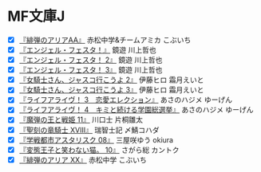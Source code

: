 # MF文庫J

* [x] [『緋弾のアリアAA』](http://www.amazon.co.jp/dp/4040673549/) 赤松中学&チームアミカ こぶいち
* [x] [『エンジェル・フェスタ！』](http://www.amazon.co.jp/dp/4040671848/) 鏡遊 川上哲也
* [x] [『エンジェル・フェスタ！ 2』](http://www.amazon.co.jp/dp/4040674006/) 鏡遊 川上哲也
* [x] [『エンジェル・フェスタ！ 3』](http://www.amazon.co.jp/dp/4040674715/) 鏡遊 川上哲也
* [x] [『女騎士さん、ジャスコ行こうよ 2』](http://www.amazon.co.jp/dp/4040673476/) 伊藤ヒロ 霜月えいと
* [x] [『女騎士さん、ジャスコ行こうよ 3』](http://www.amazon.co.jp/dp/4040676483/) 伊藤ヒロ 霜月えいと
* [x] [『ライフアライヴ！ 3　恋愛エレクション』](http://www.amazon.co.jp/dp/4040674030/) あさのハジメ ゆーげん
* [x] [『ライフアライヴ！ 4　キミと続ける学園総選挙』](http://www.amazon.co.jp/dp/4040676475/) あさのハジメ ゆーげん
* [x] [『魔弾の王と戦姫 11』](http://www.amazon.co.jp/dp/4040674773/) 川口士 片桐雛太
* [x] [『聖刻の竜騎士 XVIII』](http://www.amazon.co.jp/dp/4040674698/) 瑞智士記 〆鯖コハダ
* [x] [『学戦都市アスタリスク 08』](http://www.amazon.co.jp/dp/4040676098/) 三屋咲ゆう okiura
* [x] [『変態王子と笑わない猫。 10』](http://www.amazon.co.jp/dp/4040676555/) さがら総 カントク
* [x] [『緋弾のアリア XX』](http://www.amazon.co.jp/dp/4040676128/) 赤松中学 こぶいち
